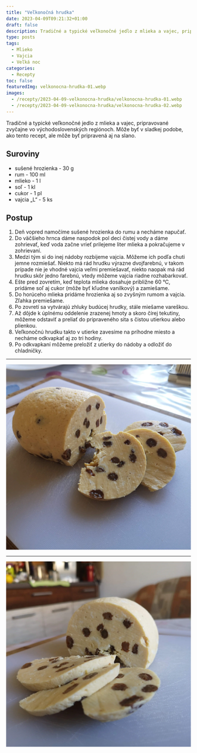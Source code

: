 ```yaml
---
title: "Veľkonočná hrudka"
date: 2023-04-09T09:21:32+01:00
draft: false
description: Tradičné a typické veľkonočné jedlo z mlieka a vajec, pripravované zvyčajne vo východoslovenských regiónoch.
type: posts
tags:
  - Mlieko
  - Vajcia
  - Veľká noc
categories:
  - Recepty
toc: false
featuredImg: velkonocna-hrudka-01.webp
images:
  - /recepty/2023-04-09-velkonocna-hrudka/velkonocna-hrudka-01.webp
  - /recepty/2023-04-09-velkonocna-hrudka/velkonocna-hrudka-02.webp
---
```


Tradičné a typické veľkonočné jedlo z mlieka a vajec, pripravované zvyčajne vo východoslovenských regiónoch. Môže byť v sladkej podobe, ako tento recept, ale môže byť pripravená aj na slano.

## Suroviny

- sušené hrozienka - 30 g
- rum - 100 ml
- mlieko - 1 l
- soľ - 1 kl
- cukor - 1 pl
- vajcia „L“ - 5 ks

## Postup

1. Deň vopred namočíme sušené hrozienka do rumu a necháme napučať.
2. Do väčšieho hrnca dáme naspodok pol deci čistej vody a dáme zohrievať, keď voda začne vrieť prilejeme liter mlieka a pokračujeme v zohrievaní.
3. Medzi tým si do inej nádoby rozbijeme vajcia. Môžeme ich podľa chuti jemne rozmiešať. Niekto má rád hrudku výrazne dvojfarebnú, v takom prípade nie je vhodné vajcia veľmi premiešavať, niekto naopak má rád hrudku skôr jedno farebnú, vtedy môžeme vajcia riadne rozhabarkovať.
4. Ešte pred zovretím, keď teplota mlieka dosahuje približne 60 °C, pridáme soľ aj cukor (môže byť kľudne vanilkový) a zamiešame.
5. Do horúceho mlieka pridáme hrozienka aj so zvyšným rumom a vajcia. Zľahka premiešame.
6. Po zovretí sa vytvárajú zhluky budúcej hrudky, stále miešame vareškou.
7. Až dôjde k úplnému oddelenie zrazenej hmoty a skoro čírej tekutiny, môžeme odstaviť a preliať do pripraveného sita s čistou utierkou alebo plienkou.
8. Veľkonočnú hrudku takto v utierke zavesíme na príhodne miesto a necháme odkvapkať aj zo tri hodiny.
9. Po odkvapkaní môžeme preložiť z utierky do nádoby a odložiť do chladničky.

---

![Veľkonočná hrudka 01](velkonocna-hrudka-01.webp "Veľkonočná hrudka 01 (autor: zwieratko, 2023)")

---

![Veľkonočná hrudka 02](velkonocna-hrudka-02.webp "Veľkonočná hrudka 02 (autor: zwieratko, 2023)")
